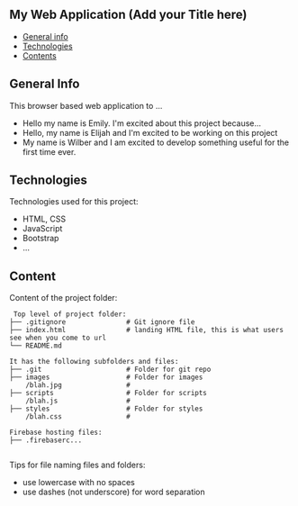 ## My Web Application (Add your Title here)

* [General info](#general-info)
* [Technologies](#technologies)
* [Contents](#content)

## General Info

This browser based web application to ...

* Hello my name is Emily. I'm excited about this project because...
* Hello, my name is Elijah and I'm excited to be working on this project
* My name is Wilber and I am excited to develop something useful for the first time ever.

## Technologies

Technologies used for this project:

* HTML, CSS
* JavaScript
* Bootstrap
* ...

## Content

Content of the project folder:

```
 Top level of project folder: 
├── .gitignore               # Git ignore file
├── index.html               # landing HTML file, this is what users see when you come to url
└── README.md

It has the following subfolders and files:
├── .git                     # Folder for git repo
├── images                   # Folder for images
    /blah.jpg                # 
├── scripts                  # Folder for scripts
    /blah.js                 # 
├── styles                   # Folder for styles
    /blah.css                # 

Firebase hosting files: 
├── .firebaserc...


```

Tips for file naming files and folders:

* use lowercase with no spaces
* use dashes (not underscore) for word separation
